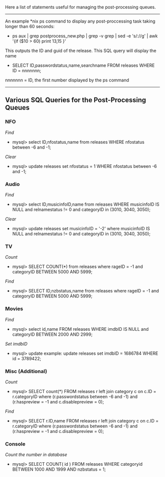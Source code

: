 Here a list of statements useful for managing the post-processing queues.

***

An example *nix ps command to display any post-proccessing task taking longer than 60 seconds:
* ps aux | grep postprocess_new.php | grep -v grep | sed -e 's/://g' | awk '{if ($10 > 60) print $13,$15 }'

This outputs the ID and guid of the release. This SQL query will display the name
* SELECT ID,passwordstatus,name,searchname FROM releases WHERE ID = nnnnnnn;

nnnnnnn = ID, the first number displayed by the ps command


***

## Various SQL Queries for the Post-Processing Queues

### NFO
_Find_
* mysql> select ID,nfostatus,name from releases WHERE nfostatus between -6 and -1;
 
_Clear_
* mysql> update releases set nfostatus = 1 WHERE nfostatus between -6 and -1;

### Audio
_Find_
* mysql> select ID,musicinfoID,name from releases WHERE musicinfoID IS NULL and relnamestatus != 0 and categoryID in (3010, 3040, 3050);

_Clear_
* mysql> update releases set musicinfoID = '-2' where musicinfoID IS NULL and relnamestatus != 0 and categoryID in (3010, 3040, 3050);

### TV
_Count_
* mysql> SELECT COUNT(*) from releases where rageID = -1 and categoryID BETWEEN 5000 AND 5999;

_Find_
* mysql> SELECT ID,nzbstatus,name from releases where rageID = -1 and categoryID BETWEEN 5000 AND 5999;

### Movies
_Find_
* mysql> select id,name FROM releases WHERE imdbID IS NULL and categoryID BETWEEN 2000 AND 2999;

_Set imdbID_
* mysql> update example: update releases set imdbID = 1686784 WHERE id = 3789422; 

### Misc (Additional)
_Count_
* mysql> SELECT count(*) FROM releases r left join category c on c.ID = r.categoryID where (r.passwordstatus between -6 and -1) and (r.haspreview = -1 and c.disablepreview = 0);

_Find_
* mysql> SELECT r.ID,name FROM releases r left join category c on c.ID = r.categoryID where (r.passwordstatus between -6 and -1) and (r.haspreview = -1 and c.disablepreview = 0);

### Console
_Count the number in database_
* mysql> SELECT COUNT( id ) FROM releases WHERE categoryid BETWEEN 1000 AND 1999 AND nzbstatus = 1;